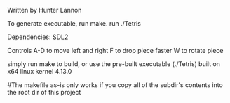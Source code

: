 Written by Hunter Lannon

To generate executable, run make.
run ./Tetris

Dependencies:
    SDL2

Controls
    A-D to move left and right
    F to drop piece faster
    W to rotate piece

simply run make to build, or use the pre-built executable (./Tetris) built on x64 linux kernel 4.13.0


#The makefile as-is only works if you copy all of the subdir's contents into the root dir of this project
